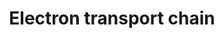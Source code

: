 ---
annotations:
- type: Pathway Ontology
  value: electron transport chain pathway
authors:
- Kdahlquist
- MaintBot
- M.Braymer
- AlexanderPico
- Christine Chichester
- Khanspers
- Egonw
- Mkutmon
- Papax
- Fehrhart
- Eweitz
description: 'An electron transport chain(ETC) couples a chemical reaction between
  an electron donor (such as NADH) and an electron acceptor (such as O2) to the transfer
  of H+ ions across a membrane, through a set of mediating biochemical reactions.
  These H+ ions are used to produce adenosine triphosphate (ATP), the main energy
  intermediate in living organisms, as they move back across the membrane.  In mitochondria,
  it is the conversion of oxygen to water, NADH to NAD+ and succinate to fumarate
  that drives the transfer of H+ ions. Source: Wikipedia ([[wikipedia:Electron_transport_chain]])'
last-edited: 2021-05-23
organisms:
- Mus musculus
redirect_from:
- /index.php/Pathway:WP295
- /instance/WP295
schema-jsonld:
- '@context': https://schema.org/
  '@id': https://wikipathways.github.io/pathways/WP295.html
  '@type': Dataset
  creator:
    '@type': Organization
    name: WikiPathways
  description: 'An electron transport chain(ETC) couples a chemical reaction between
    an electron donor (such as NADH) and an electron acceptor (such as O2) to the
    transfer of H+ ions across a membrane, through a set of mediating biochemical
    reactions. These H+ ions are used to produce adenosine triphosphate (ATP), the
    main energy intermediate in living organisms, as they move back across the membrane.  In
    mitochondria, it is the conversion of oxygen to water, NADH to NAD+ and succinate
    to fumarate that drives the transfer of H+ ions. Source: Wikipedia ([[wikipedia:Electron_transport_chain]])'
  keywords:
  - FADH2
  - Atp5d
  - COX7C
  - SLC25A6
  - Sdhd
  - mt-Nd1
  - Ndufv3
  - e-
  - Atp5b
  - Ndufa3
  - H2O
  - mt-Atp8
  - Ndufa5
  - Atp5g3
  - ATP5G1
  - COX7A3
  - Ndufa8
  - Ndufb9
  - ATP
  - Ndufa4
  - Ndufs1
  - Ndufb3
  - Ndufa10
  - Ndufs4
  - mt-Co1
  - Atp5f1
  - Ndufa12
  - Ndufa2
  - Atp5l
  - Atp5k
  - Cox6a1
  - Ndufc1
  - Cox7b
  - mt-Nd4
  - Cox7a1
  - Ndufc2
  - Atp5h
  - Ucp3
  - Uqcr11
  - Ndufb10
  - Cox7a2
  - Atpif1
  - Ndufab1
  - Cox6b1
  - Uqcrq
  - Atp5g2
  - Cytochrome C
  - TCA Cycle
  - Ucp2
  - Uqcrc1
  - Atp5j
  - Ndufs7
  - Sdhb
  - Slc25a5
  - Atp5o
  - Ndufa9
  - Cox6a2
  - Ndufs8
  - Uqcr10
  - Ndufb2
  - H+
  - Atp5a1
  - mt-Nd2
  - Ndufb5
  - NDUFB1
  - Sdha
  - Cox4i1
  - Slc25a27
  - mt-Nd4l
  - Uqcrh
  - COX11
  - Cox5b
  - mt-Cytb
  - Succinate
  - mt-Co3
  - Sco1
  - mt-Co2
  - Ndufb6
  - Cox17
  - Atp5e
  - Uqcrc2
  - mt-Atp6
  - mt-Nd3
  - Ndufa1
  - Ucp1
  - Slc25a14
  - Surf1
  - Ndufv2
  - O2
  - Ndufb7
  - Atp5c1
  - Gm20538
  - Uqcrfs1
  - Ndufs6
  - Cox15
  - Ubiquinone
  - Ndufs2
  - Cox7a2l
  - Sdhc
  - Ndufb4
  - Ndufa6
  - NAD+
  - FAD
  - Uqcrb
  - Cox5a
  - Ndufv1
  - Cox6c
  - mt-Nd6
  - Ndufa7
  - Ndufs3
  - Ndufs5
  - Atp5s
  - mt-Nd5
  - NADH
  - Atp5j2
  - Slc25a4
  - Cox8a
  license: CC0
  name: Electron transport chain
seo: CreativeWork
title: Electron transport chain
wpid: WP295
---